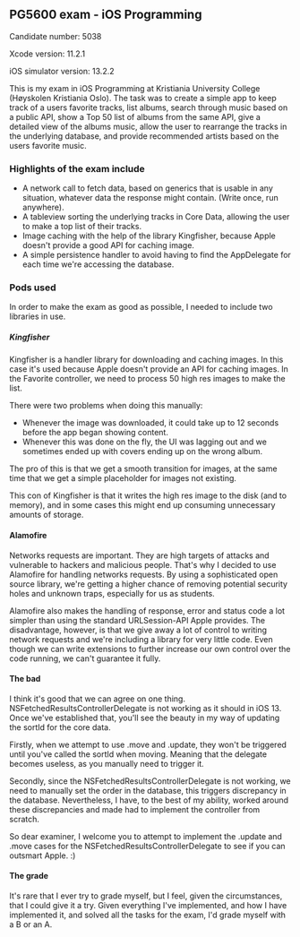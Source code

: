 ## PG5600 exam - iOS Programming
Candidate number: 5038

Xcode version: 11.2.1

iOS simulator version: 13.2.2

This is my exam in iOS Programming at Kristiania University College (Høyskolen Kristiania Oslo).
The task was to create a simple app to keep track of a users favorite tracks, list albums, search
through music based on a public API, show a Top 50 list of albums from the same API, give a detailed
view of the albums music, allow the user to rearrange the tracks in the underlying database, and 
provide recommended artists based on the users favorite music.

### Highlights of the exam include
* A network call to fetch data, based on generics that is usable in any situation, whatever data
the response might contain. (Write once, run anywhere).
* A tableview sorting the underlying tracks in Core Data, allowing the user to make a top list
of their tracks.
* Image caching with the help of the library Kingfisher, because Apple doesn't provide a good
API for caching image.
* A simple persistence handler to avoid having to find the AppDelegate for each time we're
accessing the database.

### Pods used
In order to make the exam as good as possible, I needed to include two libraries in use.

##### Kingfisher
Kingfisher is a handler library for downloading and caching images. In this case it's used
because Apple doesn't provide an API for caching images. In the Favorite controller, we need
to process 50 high res images to make the list. 

There were two problems when doing this manually:
* Whenever the image was downloaded, it could take up to 12 seconds before the app began 
showing content.
* Whenever this was done on the fly, the UI was lagging out and we sometimes ended up with
covers ending up on the wrong album.

The pro of this is that we get a smooth transition for images, at the same time that we
get a simple placeholder for images not existing. 

This con of Kingfisher is that it writes the high res image to the disk (and to memory),
and in some cases this might end up consuming unnecessary amounts of storage.

#### Alamofire
Networks requests are important. They are high targets of attacks and vulnerable to hackers 
and malicious people. That's why I decided to use Alamofire for handling networks requests.
By using a sophisticated open source library, we're getting a higher chance of removing
potential security holes and unknown traps, especially for us as students. 

Alamofire also makes the handling of response, error and status code a lot simpler than
using the standard URLSession-API Apple provides. The disadvantage, however, is that we
give away a lot of control to writing network requests and we're including a library 
for very little code. Even though we can write extensions to further increase our own
control over the code running, we can't guarantee it fully.

#### The bad
I think it's good that we can agree on one thing. NSFetchedResultsControllerDelegate is
not working as it should in iOS 13. Once we've established that, you'll see the beauty in
my way of updating the sortId for the core data. 

Firstly, when we attempt to use .move and .update, they won't be triggered until you've called
the sortId when moving. Meaning that the delegate becomes useless, as you manually need to trigger it.

Secondly, since the NSFetchedResultsControllerDelegate is not working, we need to manually set 
the order in the database, this triggers discrepancy in the database. Nevertheless, I have, to
the best of my ability, worked around these discrepancies and made had to implement the controller
from scratch.

So dear examiner, I welcome you to attempt to implement the .update and .move cases for the
NSFetchedResultsControllerDelegate to see if you can outsmart Apple. :) 

#### The grade
It's rare that I ever try to grade myself, but I feel, given the circumstances, that I could
give it a try. Given everything I've implemented, and how I have implemented it, and solved
all the tasks for the exam, I'd grade myself with a B or an A.
